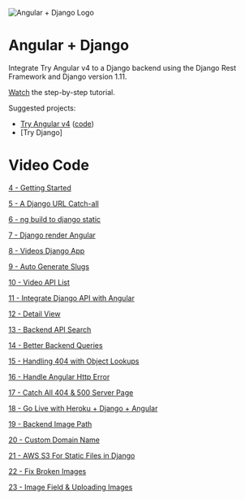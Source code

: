 ![Angular + Django Logo](https://cfe2-static.s3-us-west-2.amazonaws.com/media/projects/angular-django/images/share/angulardjango_share.png)
# Angular + Django
Integrate Try Angular v4 to a Django backend using the Django Rest Framework and Django version 1.11.

[Watch](https://www.codingforentrepreneurs.com/projects/angular-django/) the step-by-step tutorial. 

Suggested projects:
- [Try Angular v4](https://www.codingforentrepreneurs.com/projects/try-angular-v4/) ([code](https://github.com/codingforentrepreneurs/Try-Angular-v4))
- [Try Django]


# Video Code

[4 - Getting Started](../../tree/0e26377808a3e61e140ce59bdf624aa208fabc50)

[5 - A Django URL Catch-all](../../tree/1ece64fd904bd21dfa1dd677595dbc96820b5e09)

[6 - ng build to django static](../../tree/4bcb6442c15d916604c5b937a52083cea5b713bf)

[7 - Django render Angular](../../tree/1beefef3280bf53b213efba5c9fcaa2a8e3c994a)

[8 - Videos Django App](../../tree/faff17e7142b6dfd3d79a313423126ac6d5ba953)

[9 - Auto Generate Slugs](../../tree/8a28bb7ec1ef62a7f34e2d5bb4dc5c2ec7eac22a)

[10 - Video API List](../../tree/4cda055a4fbe555503d3151cd0132b469839e79f)

[11 - Integrate Django API with Angular](../../tree/2ac8e20bef4fa04d639be5a6f2da6ec6eb695e32)

[12 - Detail View](../../tree/37004da175ffb11243496516b9623b4995da7039)

[13 - Backend API Search](../../tree/699ff8da4b02e0665406016794b85230b52d51fd)

[14 - Better Backend Queries](../../tree/fa5852c10123dd8afeea7a28a025e65b2c3db11c)

[15 - Handling 404 with Object Lookups](../../tree/4da9c202ffe556db4002465d8585534f1461f07e)

[16 - Handle Angular Http Error](../../tree/feebca534dfde94a5b2f75b80696070c9cecc939)

[17 - Catch All 404 & 500 Server Page](../../tree/f5a7012a59d48da443caeb0555b3806d8e5de0b0)

[18 - Go Live with Heroku + Django + Angular](../../tree/9243cbe79cd4aad4092fa1bfe3e3f08c5a703bf7)

[19 - Backend Image Path](../../tree/514a8186f343776a43acbe4f538a473bad47e715)

[20 - Custom Domain Name](../../tree/850cb0d8eedecdfb8ddcc2d2928028c1707fa52a)

[21 - AWS S3 For Static Files in Django](../../tree/499f0a179219627aa923576028787327dea14aab)

[22 - Fix Broken Images](../../tree/aae3c660177e25b8204974862e9b2b8b839f583a)

[23 - Image Field & Uploading Images](../../tree/9b8ae4824ca15d2661cb5f8cd6dabcd0c91d6049)
